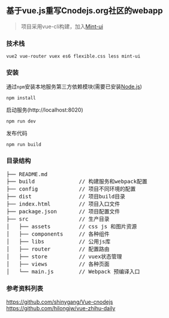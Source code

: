 ## 基于vue.js重写Cnodejs.org社区的webapp 

> 项目采用vue-cli构建，加入[Mint-ui](http://mint-ui.github.io/#!/zh-cn)

### 技术栈

```
vue2 vue-router vuex es6 flexible.css less mint-ui
```
### 安装

通过`npm`安装本地服务第三方依赖模块(需要已安装[Node.js](https://nodejs.org/))

```
npm install
```

启动服务(http://localhost:8020)

```
npm run dev
```

发布代码
```
npm run build
```

### 目录结构

<pre>
├── README.md           
├── build              // 构建服务和webpack配置
├── config             // 项目不同环境的配置
├── dist               // 项目build目录
├── index.html         // 项目入口文件
├── package.json       // 项目配置文件
├── src                // 生产目录
│   ├── assets         // css js 和图片资源
│   ├── components     // 各种组件
│   ├── libs           // 公用js库
│   ├── router         // 配置路由
│   ├── store          // vuex状态管理
│   ├── views          // 各种页面
│   └── main.js        // Webpack 预编译入口
</pre>

### 参考资料列表
https://github.com/shinygang/Vue-cnodejs<br/>
https://github.com/hilongjw/vue-zhihu-daily
